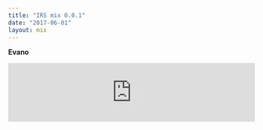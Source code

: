 ```yaml
---
title: "IRS mix 0.0.1"
date: "2017-06-01"
layout: mix
---
```

__Evano__  

<iframe width="100%" height="120" scrolling="no" frameborder="no" src="https://w.soundcloud.com/player/?url=https%3A//api.soundcloud.com/tracks/319709050&amp;color=%23ffffff&amp;auto_play=true&amp;hide_related=false&amp;show_comments=false&amp;show_user=true&amp;show_reposts=false&amp;visual=false"></iframe>


